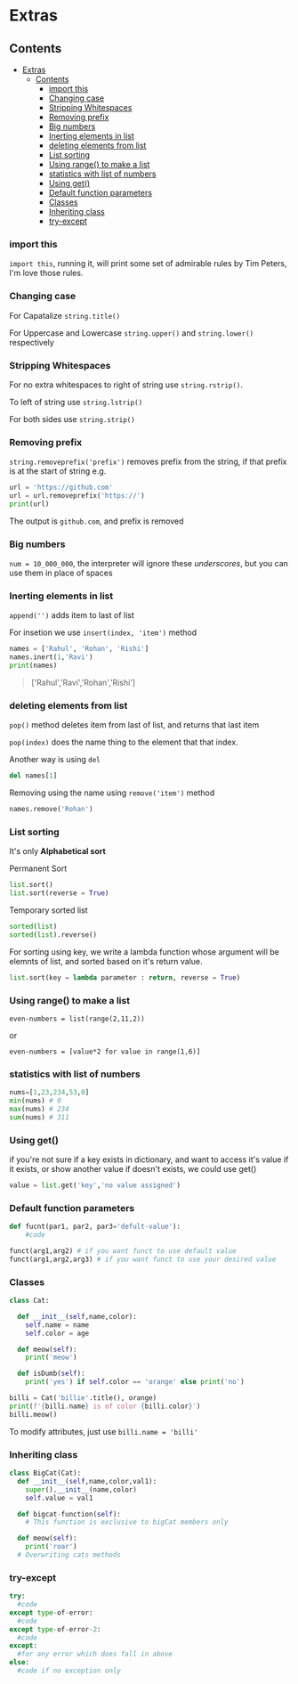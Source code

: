 # Extras

## Contents

- [Extras](#extras)
  - [Contents](#contents)
    - [import this](#import-this)
    - [Changing case](#changing-case)
    - [Stripping Whitespaces](#stripping-whitespaces)
    - [Removing prefix](#removing-prefix)
    - [Big numbers](#big-numbers)
    - [Inerting elements in list](#inerting-elements-in-list)
    - [deleting elements from list](#deleting-elements-from-list)
    - [List sorting](#list-sorting)
    - [Using range() to make a list](#using-range-to-make-a-list)
    - [statistics with list of numbers](#statistics-with-list-of-numbers)
    - [Using get()](#using-get)
    - [Default function parameters](#default-function-parameters)
    - [Classes](#classes)
    - [Inheriting class](#inheriting-class)
    - [try-except](#try-except)

### import this

`import this`, running it, will print some set of admirable rules by Tim Peters, I'm love those rules.

### Changing case

For Capatalize `string.title()`

For Uppercase and Lowercase `string.upper()` and `string.lower()` respectively

### Stripping Whitespaces

For no extra whitespaces to right of string use `string.rstrip()`.

To left of string use `string.lstrip()`

For both sides use `string.strip()`

### Removing prefix

`string.removeprefix('prefix')` removes prefix from the string, if that prefix is at the start of string
e.g.

```python
url = 'https://github.com'
url = url.removeprefix('https://')
print(url)
```

The output is `github.com`, and prefix is removed

### Big numbers

`num = 10_000_000`, the interpreter will ignore these _underscores_, but you can use them in place of spaces

### Inerting elements in list

`append('')` adds item to last of list

For insetion we use `insert(index, 'item')` method

```python
names = ['Rahul', 'Rohan', 'Rishi']
names.inert(1,'Ravi')
print(names)
```

> ['Rahul','Ravi','Rohan','Rishi']

### deleting elements from list

`pop()` method deletes item from last of list, and returns that last item

`pop(index)` does the name thing to the element that that index.

Another way is using `del`

```python
del names[1]
```

Removing using the name using `remove('item')` method

```python
names.remove('Rohan')
```

### List sorting

It's only **Alphabetical sort**

Permanent Sort

```python
list.sort()
list.sort(reverse = True)
```

Temporary sorted list

```python
sorted(list)
sorted(list).reverse()
```

For sorting using key, we write a lambda function whose argument will be elemnts of list, and sorted based on it's return value.

```python
list.sort(key = lambda parameter : return, reverse = True)
```

### Using range() to make a list

`even-numbers = list(range(2,11,2))`

or

`even-numbers = [value*2 for value in range(1,6)]`

### statistics with list of numbers

```python
nums=[1,23,234,53,0]
min(nums) # 0
max(nums) # 234
sum(nums) # 311
```

### Using get()

if you're not sure if a key exists in dictionary, and want to access it's value if it exists, or show another value if doesn't exists, we could use get()

```python
value = list.get('key','no value assigned')
```

### Default function parameters

```python
def fucnt(par1, par2, par3='defult-value'):
    #code

funct(arg1,arg2) # if you want funct to use default value
funct(arg1,arg2,arg3) # if you want funct to use your desired value
```

### Classes

```python
class Cat:

  def __init__(self,name,color):
    self.name = name
    self.color = age

  def meow(self):
    print('meow')

  def isDumb(self):
    print('yes') if self.color == 'orange' else print('no')

billi = Cat('billie'.title(), orange)
print(f'{billi.name} is of color {billi.color}')
billi.meow()
```

To modify attributes, just use `billi.name = 'billi'`

### Inheriting class

```python
class BigCat(Cat):
  def __init__(self,name,color,val1):
    super().__init__(name,color)
    self.value = val1

  def bigcat-function(self):
    # This function is exclusive to bigCat members only

  def meow(self):
    print('roar')
  # Overwriting cats methods
```

### try-except 

```python
try:
  #code
except type-of-error:
  #code
except type-of-error-2:
  #code
except:
  #for any error which does fall in above
else:
  #code if no exception only
```
